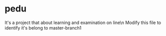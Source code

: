 # pedu
It's a project that about learning and examination on line\n
Modify this file to identify it's belong to master-branch1
